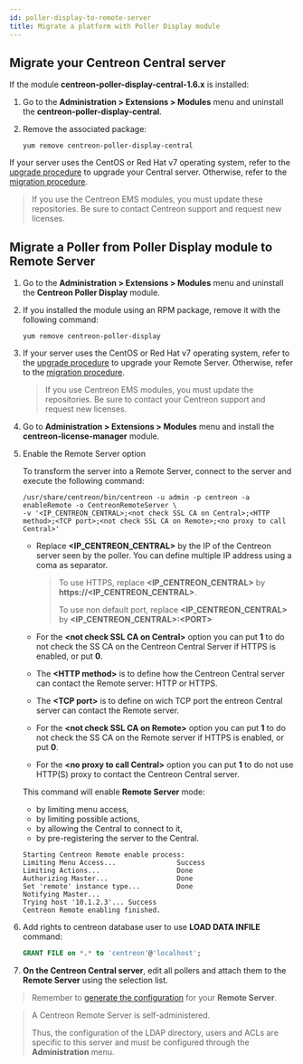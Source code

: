 ```yaml
---
id: poller-display-to-remote-server
title: Migrate a platform with Poller Display module
---
```


## Migrate your Centreon Central server

If the module **centreon-poller-display-central-1.6.x** is installed:

1. Go to the **Administration > Extensions > Modules** menu and uninstall the
**centreon-poller-display-central**.

2. Remove the associated package:

    ```shell
    yum remove centreon-poller-display-central
    ```

If your server uses the CentOS or Red Hat v7 operating system, refer to the
[upgrade procedure](../upgrade/upgrade-from-3-4.html) to upgrade your Central server.
Otherwise, refer to the [migration procedure](../migrate/migrate-from-3-4.html).

> If you use the Centreon EMS modules, you must update these repositories. Be sure
> to contact Centreon support and request new licenses.

## Migrate a Poller from Poller Display module to Remote Server

1. Go to the **Administration > Extensions > Modules** menu and uninstall the
**Centreon Poller Display** module.

2. If you installed the module using an RPM package, remove it with the
following command:

    ```shell
    yum remove centreon-poller-display
    ```

3. If your server uses the CentOS or Red Hat v7 operating system, refer to the
[upgrade procedure](../upgrade/upgrade-from-3-4.html) to upgrade your Remote Server.
Otherwise, refer to the [migration procedure](../migrate/migrate-from-3-4.html).

    > If you use Centreon EMS modules, you must update the repositories. Be sure to
    > contact your Centreon support and request new licenses.

4. Go to **Administration > Extensions > Modules** menu and install the
**centreon-license-manager** module.

5. Enable the Remote Server option

    To transform the server into a Remote Server, connect to the server and
    execute the following command:

    ``` shell
    /usr/share/centreon/bin/centreon -u admin -p centreon -a enableRemote -o CentreonRemoteServer \
    -v '<IP_CENTREON_CENTRAL>;<not check SSL CA on Central>;<HTTP method>;<TCP port>;<not check SSL CA on Remote>;<no proxy to call Central>'
    ```

    - Replace **\<IP_CENTREON_CENTRAL\>** by the IP of the Centreon server seen by
        the poller. You can define multiple IP address using a coma as separator.

        > To use HTTPS, replace **\<IP_CENTREON_CENTRAL\>** by
        > **https://\<IP_CENTREON_CENTRAL\>**.
        >
        > To use non default port, replace **\<IP_CENTREON_CENTRAL\>** by
        > **\<IP_CENTREON_CENTRAL\>:\<PORT\>**

    - For the **\<not check SSL CA on Central\>** option you can put **1** to do not
        check the SS CA on the Centreon Central Server if HTTPS is enabled, or put
        **0**.

    - The **\<HTTP method\>** is to define how the Centreon Central server can
        contact the Remote server: HTTP or HTTPS.

    - The **\<TCP port\>** is to define on wich TCP port the entreon Central
        server can contact the Remote server.

    - For the **\<not check SSL CA on Remote\>** option you can put **1** to do not
        check the SS CA on the Remote server if HTTPS is enabled, or put **0**.

    - For the **\<no proxy to call Central\>** option you can put **1** to do not use
        HTTP(S) proxy to contact the Centreon Central server.

    This command will enable **Remote Server** mode:
    
    - by limiting menu access,
    - by limiting possible actions,
    - by allowing the Central to connect to it,
    - by pre-registering the server to the Central.

    ```text
    Starting Centreon Remote enable process:
    Limiting Menu Access...               Success
    Limiting Actions...                   Done
    Authorizing Master...                 Done
    Set 'remote' instance type...         Done
    Notifying Master...
    Trying host '10.1.2.3'... Success
    Centreon Remote enabling finished.
    ```

6. Add rights to centreon database user to use **LOAD DATA INFILE** command:

    ``` SQL
    GRANT FILE on *.* to 'centreon'@'localhost';
    ```

7. **On the Centreon Central server**, edit all pollers and attach them to the
**Remote Server** using the selection list.

> Remember to [generate the configuration](../monitoring/monitoring-servers/deploying-a-configuration.html) for your
> **Remote Server**.

> A Centreon Remote Server is self-administered.
>
> Thus, the configuration of the
> LDAP directory, users and ACLs are specific to this server and must be
> configured through the **Administration** menu.
